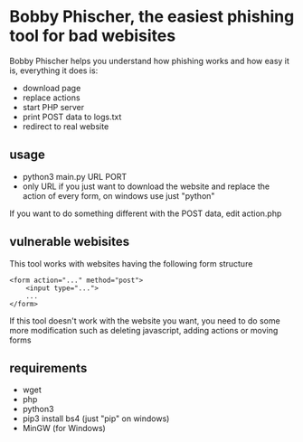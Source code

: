 # Bobby Phischer, the easiest phishing tool for bad webisites

Bobby Phischer helps you understand how phishing works and how easy it is, everything it does is:
* download page
* replace actions
* start PHP server 
* print POST data to logs.txt
* redirect to real website

## usage 
* python3 main.py  URL PORT
* only URL if you just want to download the website and replace the action of every form, on windows use just "python"

If you want to do something different with the POST data, edit action.php

## vulnerable webisites
This tool works with websites having the following form structure
~~~~
<form action="..." method="post">
    <input type="...">
    ...
</form>
~~~~
If this tool doesn't work with the website you want, you need to do some more modification such as deleting javascript, adding actions or moving forms

## requirements
* wget
* php
* python3
* pip3 install bs4 (just "pip" on windows)
* MinGW (for Windows)
